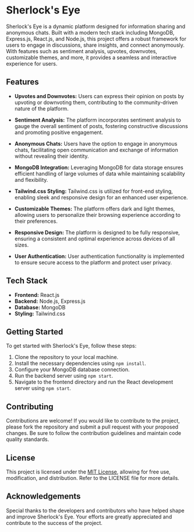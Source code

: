 # Sherlock's Eye

Sherlock's Eye is a dynamic platform designed for information sharing and anonymous chats. Built with a modern tech stack including MongoDB, Express.js, React.js, and Node.js, this project offers a robust framework for users to engage in discussions, share insights, and connect anonymously. With features such as sentiment analysis, upvotes, downvotes, customizable themes, and more, it provides a seamless and interactive experience for users.

## Features

- **Upvotes and Downvotes:** Users can express their opinion on posts by upvoting or downvoting them, contributing to the community-driven nature of the platform.

- **Sentiment Analysis:** The platform incorporates sentiment analysis to gauge the overall sentiment of posts, fostering constructive discussions and promoting positive engagement.

- **Anonymous Chats:** Users have the option to engage in anonymous chats, facilitating open communication and exchange of information without revealing their identity.

- **MongoDB Integration:** Leveraging MongoDB for data storage ensures efficient handling of large volumes of data while maintaining scalability and flexibility.

- **Tailwind.css Styling:** Tailwind.css is utilized for front-end styling, enabling sleek and responsive design for an enhanced user experience.

- **Customizable Themes:** The platform offers dark and light themes, allowing users to personalize their browsing experience according to their preferences.

- **Responsive Design:** The platform is designed to be fully responsive, ensuring a consistent and optimal experience across devices of all sizes.

- **User Authentication:** User authentication functionality is implemented to ensure secure access to the platform and protect user privacy.

## Tech Stack

- **Frontend:** React.js
- **Backend:** Node.js, Express.js
- **Database:** MongoDB
- **Styling:** Tailwind.css

## Getting Started

To get started with Sherlock's Eye, follow these steps:

1. Clone the repository to your local machine.
2. Install the necessary dependencies using `npm install`.
3. Configure your MongoDB database connection.
4. Run the backend server using `npm start`.
5. Navigate to the frontend directory and run the React development server using `npm start`.

## Contributing

Contributions are welcome! If you would like to contribute to the project, please fork the repository and submit a pull request with your proposed changes. Be sure to follow the contribution guidelines and maintain code quality standards.

## License

This project is licensed under the [MIT License](LICENSE), allowing for free use, modification, and distribution. Refer to the LICENSE file for more details.

## Acknowledgements

Special thanks to the developers and contributors who have helped shape and improve Sherlock's Eye. Your efforts are greatly appreciated and contribute to the success of the project.
